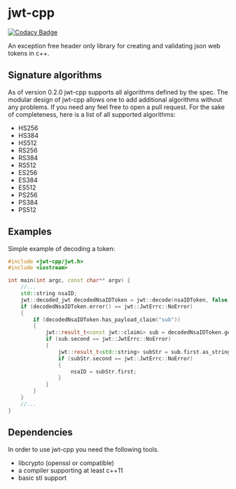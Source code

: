 # jwt-cpp

[![Codacy Badge](https://api.codacy.com/project/badge/Grade/5f7055e294744901991fd0a1620b231d)](https://app.codacy.com/app/Thalhammer/jwt-cpp?utm_source=github.com&utm_medium=referral&utm_content=Thalhammer/jwt-cpp&utm_campaign=Badge_Grade_Settings)

An exception free header only library for creating and validating json web tokens in c++.

## Signature algorithms
As of version 0.2.0 jwt-cpp supports all algorithms defined by the spec. The modular design of jwt-cpp allows one to add additional algorithms without any problems. If you need any feel free to open a pull request.
For the sake of completeness, here is a list of all supported algorithms:
* HS256
* HS384
* HS512
* RS256
* RS384
* RS512
* ES256
* ES384
* ES512
* PS256
* PS384
* PS512

## Examples
Simple example of decoding a token:
```c++
#include <jwt-cpp/jwt.h>
#include <iostream>

int main(int argc, const char** argv) {
	//...
	std::string nsaID;
	jwt::decoded_jwt decodedNsaIDToken = jwt::decode(nsaIDToken, false);
	if (decodedNsaIDToken.error() == jwt::JwtErrc::NoError)
	{
		if (decodedNsaIDToken.has_payload_claim("sub"))
		{
			jwt::result_t<const jwt::claim&> sub = decodedNsaIDToken.get_payload_claim("sub");
			if (sub.second == jwt::JwtErrc::NoError)
			{
				jwt::result_t<std::string> subStr = sub.first.as_string();
				if (subStr.second == jwt::JwtErrc::NoError)
				{
					nsaID = subStr.first;
				}
			}
		}
	}
	//...
}
```

## Dependencies
In order to use jwt-cpp you need the following tools.
* libcrypto (openssl or compatible)
* a compiler supporting at least c++11
* basic stl support

